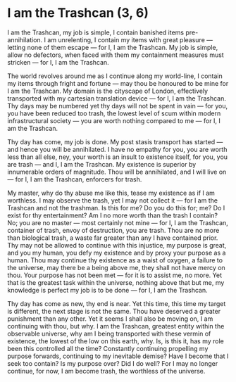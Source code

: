 # I am the Trashcan (3, 6)

I am the Trashcan, my job is simple, I contain banished items pre-annihilation. I am unrelenting, I contain my items with great pleasure &mdash; letting none of them escape &mdash; for I, I am the Trashcan. My job is simple, allow no defectors, when faced with them my containment measures must stricken &mdash; for I, I am the Trashcan.

The world revolves around me as I continue along my world-line, I contain my items through fright and fortune &mdash; may thou be honoured to be mine for I am the Trashcan. My domain is the cityscape of London, effectively transported with my cartesian translation device &mdash; for I, I am the Trashcan. Thy days may be numbered yet thy days will not be spent in vain &mdash; for you, you have been reduced too trash, the lowest level of scum within modern infrastructural society &mdash; you are worth nothing compared to me &mdash; for I, I am the Trashcan.

Thy day has come, my job is done. My post stasis transport has started &mdash; and hence you will be annihilated. I have no empathy for you, you are worth less than all else, ney, your worth is an insult to existence itself, for you, you are trash &mdash; and I, I am the Trashcan. My existence is superior by innumerable orders of magnitude. Thou will be annihilated, and I will live on &mdash; for I, I am the Trashcan, enforcers for trash.

My master, why do thy abuse me like this, tease my existence as if I am worthless. I may observe the trash, yet I may not collect it &mdash; for I am the Trashcan and not the trashman. Is this for me? Do you do this for; me? Do I exist for thy entertainment? Am I no more worth than the trash I contain? No; you are no master &mdash; most certainly not mine &mdash; for I, I am the Trashcan, container of trash, envoy of destruction, you are trash. Thou are no more than biological trash, a waste far greater than any I have contained prior. Thy may not be allowed to continue with this injustice, my purpose is great, and you my human, you defy my existence and by proxy your purpose as a human. Thou may continue thy existence as a waist of oxygen, a failure to the universe, may there be a being above me, they shall not have mercy on thou. Your purpose has not been met &mdash; for it is to assist me, no more. Yet that is the greatest task within the universe, nothing above that but me, my knowledge is perfect my job is to be done &mdash; for I, I am the Trashcan.

Thy day has come as new, thy end is near. Yet this time, this time my target is different, the next stage is not the same. Thou have deserved a greater punishment than any other. Yet it seems I shall also be moving on, I am continuing with thou, but why. I am the Trashcan, greatest entity within the observable universe, why am I being transported with these vermin of existence, the lowest of the low on this earth, why. Is, is this it, has my role been this controlled all the time? Constantly continuing propelling my purpose forwards, continuing to my inevitable demise? Have I become that I seek too contain? Is my purpose over? Did I do well? For I may no longer continue, for now, I am become trash, the worthless of the universe.
